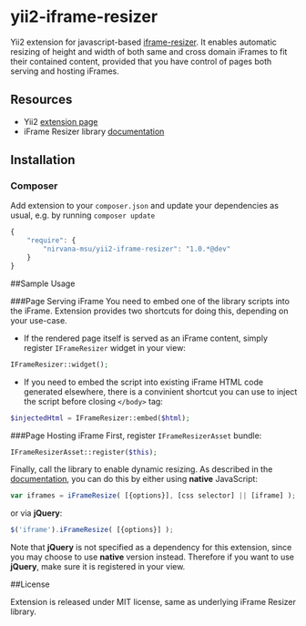 yii2-iframe-resizer
================

Yii2 extension for javascript-based [iframe-resizer](https://github.com/davidjbradshaw/iframe-resizer). It enables automatic resizing of height and width of both same and cross domain iFrames to fit their contained content, provided that you have control of pages both serving and hosting iFrames.

## Resources
 * Yii2 [extension page](http://www.yiiframework.com/extension/yii2-iframe-resizer)
 * iFrame Resizer library [documentation](https://github.com/davidjbradshaw/iframe-resizer)

## Installation

### Composer

Add extension to your `composer.json` and update your dependencies as usual, e.g. by running `composer update`
```js
{
    "require": {
        "nirvana-msu/yii2-iframe-resizer": "1.0.*@dev"
    }
}
```
##Sample Usage

###Page Serving iFrame
You need to embed one of the library scripts into the iFrame. Extension provides two shortcuts for doing this, depending on your use-case.

* If the rendered page itself is served as an iFrame content, simply register `IFrameResizer` widget in your view:
```php
IFrameResizer::widget();
```

* If you need to embed the script into existing iFrame HTML code generated elsewhere, there is a convinient shortcut you can use to inject the script before closing `</body>` tag:
```php
$injectedHtml = IFrameResizer::embed($html);
```

###Page Hosting iFrame
First, register `IFrameResizerAsset` bundle:
```php
IFrameResizerAsset::register($this);
```

Finally, call the library to enable dynamic resizing. As described in the [documentation](http://davidjbradshaw.github.io/iframe-resizer/), you can do this by either using **native** JavaScript:
```js
var iframes = iFrameResize( [{options}], [css selector] || [iframe] );
```
or via **jQuery**:
```js
$('iframe').iFrameResize( [{options}] );
```
Note that **jQuery** is not specified as a dependency for this extension, since you may choose to use **native** version instead. Therefore if you want to use **jQuery**, make sure it is registered in your view.

##License

Extension is released under MIT license, same as underlying iFrame Resizer library.
